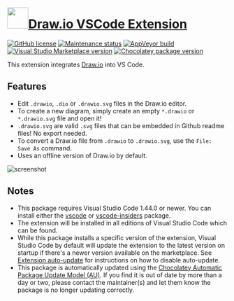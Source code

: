 # [<img src="https://cdn.jsdelivr.net/gh/dgalbraith/chocolatey-packages@ad34a1763216744b71bb9261fe8cd9927d26f34b/icons/vscode-drawio.png" width="48" height="48" />Draw.io VSCode Extension](<https://chocolatey.org/packages/vscode-drawio>)

[![GitHub license](https://img.shields.io/github/license/hediet/vscode-drawio)](https://github.com/hediet/vscode-drawio/blob/master/LICENSE.md)
[![Maintenance status](https://img.shields.io/badge/maintained%3F-yes-green.svg)](https://github.com/dgalbraith/chocolatey-packages/graphs/commit-activity)
[![AppVeyor build](https://img.shields.io/appveyor/ci/dgalbraith/chocolatey-packages)](https://ci.appveyor.com/project/dgalbraith/chocolatey-packages)
[![Visual Studio Marketplace version](https://img.shields.io/visual-studio-marketplace/v/hediot.vscode-drawio?label=Marketplace)](https://marketplace.visualstudio.com/items?itemName=hediot.vscode-drawio)
[![Chocolatey package version](https://img.shields.io/chocolatey/v/vscode-drawio?label=Chocolatey)](https://chocolatey.org/packages/vscode-drawio)

This extension integrates [Draw.io](https://app.diagrams.net/) into VS Code.

## Features

* Edit `.drawio`, `.dio` or `.drawio.svg` files in the Draw.io editor.
* To create a new diagram, simply create an empty `*.drawio` or `*.drawio.svg` file and open it!
* `.drawio.svg` are valid `.svg` files that can be embedded in Github readme files! No export needed.
* To convert a Draw.io file from `.drawio` to `.drawio.svg`, use the `File: Save As` command.
* Uses an offline version of Draw.io by default.

![screenshot](https://cdn.jsdelivr.net/gh/dgalbraith/chocolatey-packages@ad34a1763216744b71bb9261fe8cd9927d26f34b/automatic/vscode-drawio/screenshot.png)

## Notes

* This package requires Visual Studio Code 1.44.0 or newer.
  You can install either the [vscode](https://chocolatey.org/packages/vscode) or [vscode-insiders](https://chocolatey.org/packages/vscode-insiders) package.
* The extension will be installed in all editions of Visual Studio Code which can be found.
* While this package installs a specific version of the extension, Visual Studio Code by default will update the extension to the latest version on startup if there's a newer version available on the marketplace.
  See [Extension auto-update](https://code.visualstudio.com/docs/editor/extension-gallery#_extension-autoupdate) for instructions on how to disable auto-update.
* This package is automatically updated using the [Chocolatey Automatic Package Update Model (AU)](https://github.com/majkinetor/au/blob/master/README.md).
  If you find it is out of date by more than a day or two, please contact the maintainer(s) and let them know the package is no longer updating correctly.
